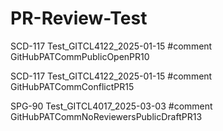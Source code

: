 # PR-Review-Test

SCD-117 Test_GITCL4122_2025-01-15 #comment GitHubPATCommPublicOpenPR10

SCD-117 Test_GITCL4122_2025-01-15 #comment GitHubPATCommConflictPR15

SPG-90 Test_GITCL4017_2025-03-03 #comment GitHubPATCommNoReviewersPublicDraftPR13



